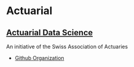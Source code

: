 # Actuarial

## [Actuarial Data Science](https://actuarialdatascience.org/)
An initiative of the Swiss Association of Actuaries
- [Github Organization](https://github.com/actuarial-data-science)


